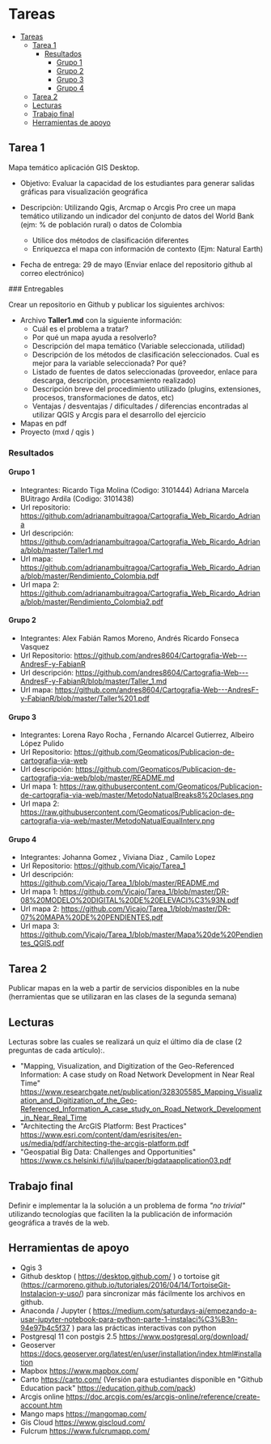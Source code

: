 # Tareas

- [Tareas](#tareas)
  - [Tarea 1](#tarea-1)
    - [Resultados](#resultados)
      - [Grupo 1](#grupo-1)
      - [Grupo 2](#grupo-2)
      - [Grupo 3](#grupo-3)
      - [Grupo 4](#grupo-4)
  - [Tarea 2](#tarea-2)
  - [Lecturas](#lecturas)
  - [Trabajo final](#trabajo-final)
  - [Herramientas de apoyo](#herramientas-de-apoyo)

## Tarea 1

Mapa temático aplicación GIS Desktop.

* Objetivo: Evaluar la capacidad de los estudiantes para generar salidas gráficas para visualización geográfica

* Descripciòn: Utilizando Qgis, Arcmap o Arcgis Pro cree un mapa temático utilizando un indicador del conjunto de datos del World Bank (ejm: % de población rural) o datos de Colombia
  * Utilice dos métodos de clasificación diferentes
  * Enriquezca el mapa con información de contexto (Ejm: Natural Earth)

* Fecha de entrega: 29 de mayo (Enviar enlace del repositorio github al correo electrónico)


### Entregables

Crear un repositorio en Github y publicar los siguientes archivos:

* Archivo __Taller1.md__ con la siguiente información:  
  * Cuál es el problema a tratar?
  * Por qué un mapa ayuda a resolverlo?
  * Descripción del mapa temático (Variable seleccionada, utilidad) 
  * Descripción de los métodos de clasificación seleccionados. Cual es mejor para la variable seleccionada? Por qué?
  * Listado de fuentes de datos seleccionadas (proveedor, enlace para descarga, descripciòn, procesamiento realizado)
  * Descripción breve del procedimiento utilizado (plugins, extensiones, procesos, transformaciones de datos, etc)
  * Ventajas / desventajas / dificultades / diferencias encontradas al utilizar QGIS y Arcgis para el desarrollo del ejercicio 
* Mapas en pdf
* Proyecto (mxd / qgis )


### Resultados

#### Grupo 1

* Integrantes: Ricardo Tiga Molina (Codigo: 3101444) Adriana Marcela BUitrago Ardila (Codigo: 3101438)
* Url repositorio: https://github.com/adrianambuitragoa/Cartografia_Web_Ricardo_Adriana  
* Url descripción: https://github.com/adrianambuitragoa/Cartografia_Web_Ricardo_Adriana/blob/master/Taller1.md
* Url mapa: https://github.com/adrianambuitragoa/Cartografia_Web_Ricardo_Adriana/blob/master/Rendimiento_Colombia.pdf
* Url mapa 2: https://github.com/adrianambuitragoa/Cartografia_Web_Ricardo_Adriana/blob/master/Rendimiento_Colombia2.pdf

#### Grupo 2

* Integrantes: Alex Fabián Ramos Moreno, Andrés Ricardo Fonseca Vasquez
* Url Repositorio: https://github.com/andres8604/Cartografia-Web---AndresF-y-FabianR
* Url descripción: https://github.com/andres8604/Cartografia-Web---AndresF-y-FabianR/blob/master/Taller_1.md
* Url mapa: https://github.com/andres8604/Cartografia-Web---AndresF-y-FabianR/blob/master/Taller%201.pdf

#### Grupo 3

* Integrantes: Lorena Rayo Rocha ,  Fernando Alcarcel Gutierrez, Albeiro López Pulido 
* Url Repositorio: https://github.com/Geomaticos/Publicacion-de-cartografia-via-web
* Url descripción: https://github.com/Geomaticos/Publicacion-de-cartografia-via-web/blob/master/README.md
* Url mapa 1: https://raw.githubusercontent.com/Geomaticos/Publicacion-de-cartografia-via-web/master/MetodoNatualBreaks8%20clases.png
* Url mapa 2: https://raw.githubusercontent.com/Geomaticos/Publicacion-de-cartografia-via-web/master/MetodoNatualEqualInterv.png

#### Grupo 4

* Integrantes: Johanna Gomez , Viviana Diaz ,  Camilo Lopez 
* Url Repositorio: https://github.com/Vicajo/Tarea_1
* Url descripción: https://github.com/Vicajo/Tarea_1/blob/master/README.md
* Url mapa 1: https://github.com/Vicajo/Tarea_1/blob/master/DR-08%20MODELO%20DIGITAL%20DE%20ELEVACI%C3%93N.pdf
* Url mapa 2: https://github.com/Vicajo/Tarea_1/blob/master/DR-07%20MAPA%20DE%20PENDIENTES.pdf
* Url mapa 3: https://github.com/Vicajo/Tarea_1/blob/master/Mapa%20de%20Pendientes_QGIS.pdf






## Tarea 2

Publicar mapas en la web a partir de servicios disponibles en la nube  (herramientas que se utilizaran en las clases de la segunda semana)

## Lecturas

Lecturas sobre las cuales se realizará un quiz el último día de clase (2 preguntas de cada artículo):.
* "Mapping, Visualization, and Digitization of the Geo-Referenced Information: A case study on Road Network Development in Near Real Time" https://www.researchgate.net/publication/328305585_Mapping_Visualization_and_Digitization_of_the_Geo-Referenced_Information_A_case_study_on_Road_Network_Development_in_Near_Real_Time 
 * "Architecting the ArcGIS Platform: Best Practices" https://www.esri.com/content/dam/esrisites/en-us/media/pdf/architecting-the-arcgis-platform.pdf
* "Geospatial Big Data: Challenges and Opportunities" https://www.cs.helsinki.fi/u/jilu/paper/bigdataapplication03.pdf

## Trabajo final

Definir e implementar la la solución a un problema de forma  _"no trivial"_ utilizando tecnologías que faciliten la la publicación de información geográfica a través de la web.  


## Herramientas de apoyo

* Qgis 3
* Github desktop ( https://desktop.github.com/ ) o tortoise git (https://carmoreno.github.io/tutoriales/2016/04/14/TortoiseGit-Instalacion-y-uso/) para sincronizar más fácilmente los archivos en github.
* Anaconda / Jupyter ( https://medium.com/saturdays-ai/empezando-a-usar-jupyter-notebook-para-python-parte-1-instalaci%C3%B3n-94e97b4c5f37 )  para las prácticas interactivas con python
* Postgresql 11 con postgis 2.5 https://www.postgresql.org/download/
* Geoserver  https://docs.geoserver.org/latest/en/user/installation/index.html#installation 
* Mapbox https://www.mapbox.com/
* Carto https://carto.com/ (Versión para estudiantes disponible en "Github Education pack" https://education.github.com/pack)
* Arcgis online https://doc.arcgis.com/es/arcgis-online/reference/create-account.htm
* Mango maps https://mangomap.com/
* Gis Cloud https://www.giscloud.com/
* Fulcrum https://www.fulcrumapp.com/